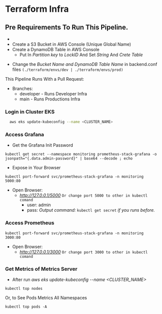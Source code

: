 # Terraform Infra

## Pre Requirements To Run This Pipeline.
-
- Create a S3 Bucket in AWS Console (Unique Global Name)
- Create a DynamoDB Table in AWS Console
  - Put In *Partition key* to *LockID* And Set *String* And *Crete Table*

* Change the *Bucket Name and DynamoDB Table Name* in backend.conf files `(./terraform/envs/dev | ./terraform/envs/prod)`

This Pipeline Runs With a Pull Request:
- Branches:
    - developer - Runs Developer Infra
    - main      - Runs Productions Infra

### Login in Cluster EKS
```bash
  aws eks update-kubeconfig --name <CLUSTER_NAME>
```
### Access Grafana
- Get the Grafana Init Password
```shell
kubectl get secret --namespace monitoring prometheus-stack-grafana -o jsonpath="{.data.admin-password}" | base64 --decode ; echo
```
- Expose in Your Browser
```shell
kubectl port-forward svc/prometheus-stack-grafana -n monitoring 5000:80
```
- Open Browser:
  - *http://127.0.0.1/5000* `Or change port 5000 to other in kubectl comand`
    - user: admin
    - pass: *Output command:* `kubectl get secret` *if you runs before.*

### Access Prometheus
```shell
kubectl port-forward svc/prometheus-stack-grafana -n monitoring 3000:80
```
- Open Browser:
  - *http://127.0.0.1/3000* `Or change port 3000 to other in kubectl comand`

### Get Metrics of Metrics Server
- After run *aws eks update-kubeconfig --name <CLUSTER_NAME>*
```shell
kubectl top nodes
```
Or, to See Pods Metrics All Namespaces
```shell
kubectl top pods -A
